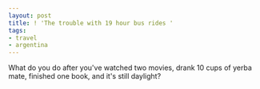 ```yaml
---
layout: post
title: ! 'The trouble with 19 hour bus rides '
tags:
- travel
- argentina
---
```

What do you do after you've watched two movies, drank 10 cups of yerba mate,
finished one book, and it's still daylight?

